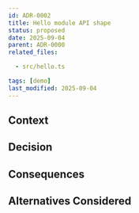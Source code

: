 ```yaml
---
id: ADR-0002
title: Hello module API shape
status: proposed
date: 2025-09-04
parent: ADR-0000
related_files:

  - src/hello.ts

tags: [demo]
last_modified: 2025-09-04
---
```


## Context


## Decision


## Consequences


## Alternatives Considered
